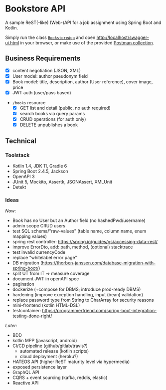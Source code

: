 # Bookstore API

A sample ReST(-like) (Web-)API for a job assignment using Spring Boot and Kotlin.

Simply run the class [`BookstoreApp`](https://github.com/christophpickl/bookstore-api/blob/master/src/main/kotlin/com/github/cpickl/bookstore/BookstoreApp.kt) 
and open [http://localhost/swagger-ui.html](http://localhost/swagger-ui.html) in your browser, 
or make use of the provided [Postman collection](https://github.com/christophpickl/bookstore-api/tree/master/src/doc).

## Business Requirements

* [x] content negotiation (JSON, XML)
* [x] User model: author pseudonym field
* [x] Book model: title, description, author (User reference), cover image, price
* [X] JWT auth (user/pass based)
* `/books` resource
    * [x] GET list and detail (public, no auth required)
    * [x] search books via query params
    * [x] CRUD operations (for auth only)
    * [x] DELETE unpublishes a book

## Technical

### Toolstack

* Kotlin 1.4, JDK 11, Gradle 6
* Spring Boot 2.4.5, Jackson
* OpenAPI 3
* JUnit 5, Mockito, Assertk, JSONAssert, XMLUnit
* Detekt

### Ideas

_Now_:

* Book has no User but an Author field (no hashedPwd/username)
* admin scope CRUD users
* test SQL schema/"raw-values" (table name, column name, enum mapping values)
* spring rest controller: https://spring.io/guides/gs/accessing-data-rest/
* improve ErrorDto, add:  path, method, (optional) stacktrace
* test invalid currencyCode
* replace "whitelabel error page"
* DB migration (https://thorben-janssen.com/database-migration-with-spring-boot/)
* split UT from IT => measure coverage
* document JWT in openAPI spec
* pagination
* dockerize (+compose for DBMS; introduce prod-ready DBMS)
* hardening (improve exception handling, input (bean) validation)
* replace password type from String to CharArray for security reasons
* mini-frontend (kotlin HTML-DSL)
* testcontainer: https://programmerfriend.com/spring-boot-integration-testing-done-right/

_Later_:

* BDD
* kotlin MPP (javascript, android)
* CI/CD pipeline (github/gitlab/travis?)
  * automated release (kotlin scripts)
  * cloud deployment (heroku?)
* HATEOS API (higher ReST maturity level via hypermedia)
* exposed persistence layer
* GraphQL API
* CQRS + event sourcing (kafka, reddis, elastic)
* Reactive API
